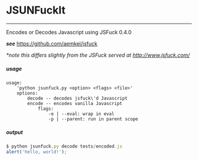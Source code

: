 # JSUNFuckIt

---

Encodes or Decodes Javascript using JSFuck 0.4.0

*__see__* https://github.com/aemkei/jsfuck

*\*note this differs slightly from the JSFuck served at http://www.jsfuck.com/*

##### usage
```shell
usage:
	'python jsunfuck.py <option> <flags> <file>'
 	options:
    	decode -- decodes jsfuck\'d Javascript
        encode -- encodes vanilla Javascript
            flags:
                -e | --eval: wrap in eval
                -p | --parent: run in parent scope
 ```

##### output

```js
$ python jsunfuck.py decode tests/encoded.js
alert('hello, world!');
```
